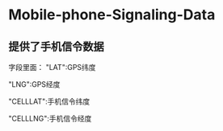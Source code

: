 # Mobile-phone-Signaling-Data
## 提供了手机信令数据
字段里面：
"LAT":GPS纬度

"LNG":GPS经度

"CELLLAT":手机信令纬度

"CELLLNG":手机信令经度
